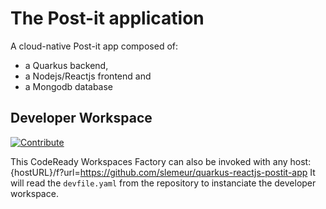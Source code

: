# The Post-it application
A cloud-native Post-it app composed of:
- a Quarkus backend,
- a Nodejs/Reactjs frontend and
- a Mongodb database

## Developer Workspace

[![Contribute](factory-contribute.svg)](https://codeready-crw.apps.cluster-nantes-118f.nantes-118f.example.opentlc.com/factory?url=https://github.com/slemeur/quarkus-reactjs-postit-app)

This CodeReady Workspaces Factory can also be invoked with any host:
{hostURL}/f?url=https://github.com/slemeur/quarkus-reactjs-postit-app
It will read the `devfile.yaml` from the repository to instanciate the developer workspace.




